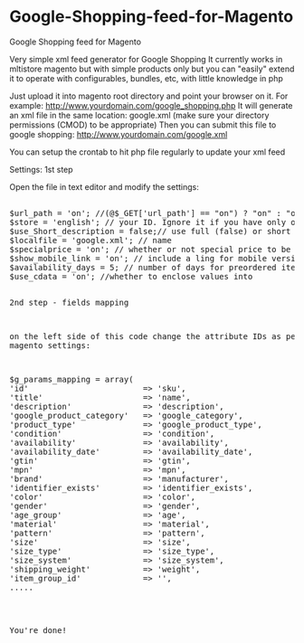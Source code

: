 # Google-Shopping-feed-for-Magento
Google Shopping feed for Magento

Very simple xml feed generator for Google Shopping
It currently works in mltistore magento but with simple products only but you can "easily" extend it to operate with configurables, bundles, etc, with little knowledge in php

Just upload it into magento root directory and point your browser on it. For example:
http://www.yourdomain.com/google_shopping.php
It will generate an xml file in the same location: google.xml (make sure your directory permissions (CMOD) to be appropriate)
Then you can submit this file to google shopping: http://www.yourdomain.com/google.xml

You can setup the crontab to hit php file regularly to update your xml feed

Settings:
1st step

Open the file in text editor and modify the settings:
<pre>

$url_path = 'on'; //(@$_GET['url_path'] == "on") ? "on" : "off"; set to 'on' to get rid of ?___store= in multistore shop
$store = 'english'; // your ID. Ignore it if you have only one store
$use_Short_description = false;// use full (false) or short (true) description
$localfile = 'google.xml'; // name 
$specialprice = 'on'; // whether or not special price to be used in the feed
$show_mobile_link = 'on'; // include a ling for mobile version of your site
$availability_days = 5; // number of days for preordered items to get available
$use_cdata = 'on'; //whether to enclose values into <![CDATA[...]] or escape with htmlspecialchars when calling cdata() function
$force_mpn = 'on'; // If mpn is empty then sku will be inserted
$weight_unit = 'kg';
</pre>
2nd step - fields mapping

on the left side of this code change the attribute IDs as per your magento settings:
<pre>
$g_params_mapping = array(
'id' 						=> 'sku',
'title' 					=> 'name',
'description' 				=> 'description',
'google_product_category' 	=> 'google_category',
'product_type' 				=> 'google_product_type',
'condition'					=> 'condition',
'availability'				=> 'availability',
'availability_date'			=> 'availability_date',
'gtin'						=> 'gtin',
'mpn'						=> 'mpn',
'brand'						=> 'manufacturer',
'identifier_exists'			=> 'identifier_exists',
'color'						=> 'color',
'gender'					=> 'gender',
'age_group'					=> 'age',
'material'					=> 'material',
'pattern'					=> 'pattern',
'size'						=> 'size',
'size_type'					=> 'size_type',
'size_system'				=> 'size_system',
'shipping_weight'			=> 'weight',
'item_group_id'				=> '',
.....
</pre>
You're done!



